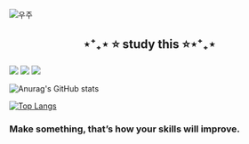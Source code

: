 ![우주](https://user-images.githubusercontent.com/50413112/105368338-c5250000-5c44-11eb-9a01-5a8c95186bba.jpg)
                     
<h2 align="center">⋆⁺₊⋆ ⭐ study this ⭐⋆⁺₊⋆</h2>
      
<img src="https://img.shields.io/badge/MySQL-4479A1?style=flat-square&logo=MySQL&logoColor=white"/></a> <img src="https://img.shields.io/badge/JAVA-007396?style=flat-square&logo=JAVA&logoColor=white"/></a>  <img src="https://img.shields.io/badge/C++-00599C?style=flat-square&logo=C++&logoColor=white"/></a>
<p align="center"></a>  
  
![Anurag's GitHub stats](https://github-readme-stats.vercel.app/api?username=ekrndjaak&show_icons=true&theme=radical)
           
[![Top Langs](https://github-readme-stats.vercel.app/api/top-langs/?username=ekrndjaak&langs_count=10&layout=compact&theme=dark)](https://github.com/chltmdgh522/chltmdgh522)
<h3>Make something, that’s how your skills will improve.</h3>

